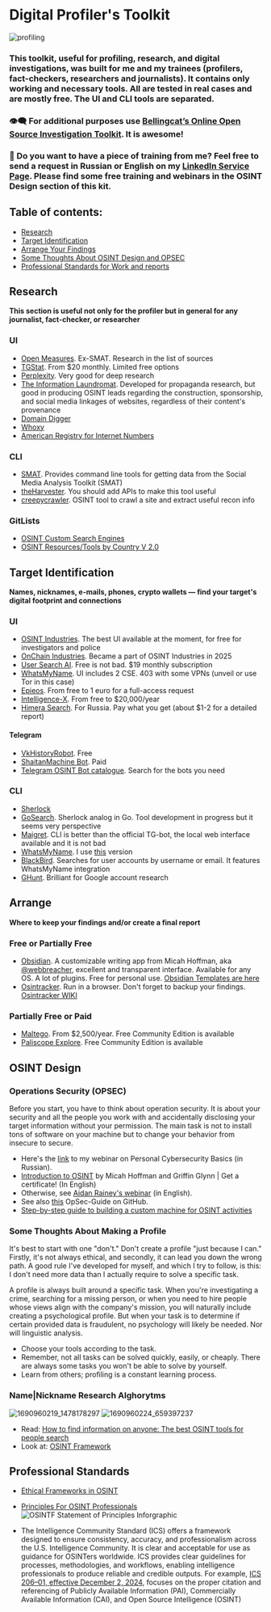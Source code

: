 # Digital Profiler's Toolkit
![profiling](https://github.com/user-attachments/assets/e653f605-121a-4825-b5c8-37b3251f1226)

### This toolkit, useful for profiling, research, and digital investigations, was built for me and my trainees (profilers, fact-checkers, researchers and journalists). It contains only working and necessary tools. All are tested in real cases and are mostly free. The UI and CLI tools are separated.
### :eye_speech_bubble: For additional purposes use [Bellingcat’s Online Open Source Investigation Toolkit](https://bellingcat.gitbook.io/toolkit). It is awesome! 
### :vulcan_salute: Do you want to have a piece of training from me? Feel free to send a request in Russian or English on my [LinkedIn Service Page](https://www.linkedin.com/services/page/62913232ba4bb59a24/). Please find some free training and webinars in the OSINT Design section of this kit.

## Table of contents:
 - [Research](#research)
 - [Target Identification](#target-identification)
 - [Arrange Your Findings](#arrange)
 - [Some Thoughts About OSINT Design and OPSEC](#osint-design)
 - [Professional Standards for Work and reports](#professional-standard)

## Research
**This section is useful not only for the profiler but in general for any journalist, fact-checker, or researcher**
### UI
- [Open Measures](https://public.openmeasures.io/timeline?searchTerm=qanon&startDate=2023-12-11&endDate=2024-06-10&websites=gab&numberOf=10&interval=day&changepoint=false&esquery=content&hostRegex=true). Ex-SMAT. Research in the list of sources
- [TGStat](https://tgstat.com/). From $20 monthly. Limited free options
- [Perplexity](https://www.perplexity.ai). Very good for deep research
- [The Information Laundromat](https://informationlaundromat.com). Developed for propaganda research, but good in producing OSINT leads regarding the construction, sponsorship, and social media linkages of websites, regardless of their content's provenance
- [Domain Digger](https://github.com/wotschofsky/domain-digger)
- [Whoxy](https://www.whoxy.com)
- [American Registry for Internet Numbers](https://www.arin.net)

### CLI
- [SMAT](https://gitlab.com/openmeasures/smat-cli). Provides command line tools for getting data from the Social Media Analysis Toolkit (SMAT)
- [theHarvester](https://github.com/laramies/theHarvester). You should add APIs to make this tool useful
- [creepycrawler](https://github.com/paulpogoda/creepyCrawler). OSINT tool to crawl a site and extract useful recon info

### GitLists
- [OSINT Custom Search Engines](https://github.com/paulpogoda/OSINT-CSE)
- [OSINT Resources/Tools by Country V 2.0](https://github.com/paulpogoda/OSINT-for-countries-V2.0)

## Target Identification
**Names, nicknames, e-mails, phones, crypto wallets — find your target's digital footprint and connections**

### UI
- [OSINT Industries](https://app.osint.industries). The best UI available at the moment, for free for investigators and police
- [OnChain Industries](https://www.onchain.industries). Became a part of OSINT Industries in 2025
- [User Search AI](https://usersearch.ai). Free is not bad. $19 monthly subscription
- [WhatsMyName](https://whatsmyname.app). UI includes 2 CSE. 403 with some VPNs (unveil or use Tor in this case)
- [Epieos](https://epieos.com). From free to 1 euro for a full-access request
- [Intelligence-X](https://intelx.io/tools). From free to $20,000/year
- [Himera Search](). For Russia. Pay what you get (about $1-2 for a detailed report)
#### Telegram
- [VkHistoryRobot](https://t.me/VKHistoryRobo). Free
- [ShaitanMachine Bot](https://t.me/shaytanmachineata_bot ). Paid
- [Telegram OSINT Bot catalogue](https://t.me/AllOSINTrobot). Search for the bots you need

### CLI
- [Sherlock](https://github.com/sherlock-project/sherlock)
- [GoSearch](https://github.com/paulpogoda/gosearch). Sherlock analog in Go. Tool development in progress but it seems very perspective
- [Maigret](https://github.com/soxoj/maigret/blob/main/README.md). CLI is better than the official TG-bot, the local web interface available and it is not bad
- [WhatsMyName](https://github.com/WebBreacher/WhatsMyName). I use [this](https://github.com/C3n7ral051nt4g3ncy/WhatsMyName-Python) version
- [BlackBird](https://github.com/p1ngul1n0/blackbird). Searches for user accounts by username or email. It features WhatsMyName integration
- [GHunt](https://github.com/mxrch/GHunt). Brilliant for Google account research

## Arrange
**Where to keep your findings and/or create a final report**
### Free or Partially Free
- [Obsidian](https://obsidian.md). A customizable writing app from Micah Hoffman, aka [@webbreacher](https://github.com/WebBreacher), excellent and transparent interface. Available for any OS. A lot of plugins. Free for personal use. [Obsidian Templates are here](https://github.com/WebBreacher/obsidian-osint-templates/)
- [Osintracker](https://www.osintracker.com). Run in a browser. Don't forget to backup your findings. [Osintracker WIKI](https://wiki.osintracker.com/docs/overview)
### Partially Free or Paid
- [Maltego](https://www.maltego.com). From $2,500/year. Free Community Edition is available
- [Paliscope Explore](https://www.paliscope.com/explore/). Free Community Edition is available

## OSINT Design

### Operations Security (OPSEC)
Before you start, you have to think about operation security. It is about your security and all the people you work with and accidentally disclosing your target information without your permission. The main task is not to install tons of software on your machine but to change your behavior from insecure to secure. 

- Here's the [link](https://provereno.media/blog/library/pavel-bannikov-osnovy-personalnoj-kiberbezopasnosti/) to my webinar on Personal Cybersecurity Basics (in Russian). 
- [Introduction to OSINT](https://www.myosint.training/courses/introduction-to-osint) by Micah Hoffman and Griffin Glynn | Get a certificate! (In English)
- Otherwise, see [Aidan Rainey's webinar](https://drive.google.com/file/d/1gIU7w_qmU1TdYD-41l4gcBjZlVCNTEVv/view) (in English). 
- See also [this](https://github.com/Scrut1ny/OpSec-Guide) OpSec-Guide on GitHub. 
- [Step-by-step guide to building a custom machine for OSINT activities](https://github.com/Minotaur-OPSEC/OSINTMachineGuide)

### Some Thoughts About Making a Profile
It's best to start with one "don't." Don't create a profile "just because I can." Firstly, it's not always ethical, and secondly, it can lead you down the wrong path.
A good rule I've developed for myself, and which I try to follow, is this: I don't need more data than I actually require to solve a specific task.

A profile is always built around a specific task. When you're investigating a crime, searching for a missing person, or when you need to hire people whose views align with the company's mission, you will naturally include creating a psychological profile. But when your task is to determine if certain provided data is fraudulent, no psychology will likely be needed. Nor will linguistic analysis.

- Choose your tools according to the task. 
- Remember, not all tasks can be solved quickly, easily, or cheaply. There are always some tasks you won't be able to solve by yourself. 
- Learn from others; profiling is a constant learning process.

### Name|Nickname Research Alghorytms
![1690960219_1478178297](https://github.com/user-attachments/assets/974d6368-7a49-493f-a12c-a3903de1f3e7)
![1690960224_659397237](https://github.com/user-attachments/assets/a434b09c-07a9-4c0c-bf6c-bf05235177c7)

- Read: [How to find information on anyone: The best OSINT tools for people search](https://molfar.com/en/blog/how-to-find-information-on-anyone-the-best-osint-tools-for-people-search)
- Look at: [OSINT Framework](https://osintframework.com)

## Professional Standards
- [Ethical Frameworks in OSINT](https://www.dhs.gov/sites/default/files/2022-09/Ethical%20Frameworks%20in%20OSINT%20Final.pdf)

- [Principles For OSINT Professionals](https://www.osintfoundation.com/osint/Standards.asp)
![OSINTF Statement of Principles Inforgraphic](https://github.com/user-attachments/assets/b8f7808b-8cb6-4a4c-8d97-16e5c0721d3c)

- The Intelligence Community Standard (ICS) offers a framework designed to ensure consistency, accuracy, and professionalism across the U.S. Intelligence Community. It is clear and acceptable for use as guidance for OSINTers worldwide. ICS provides clear guidelines for processes, methodologies, and workflows, enabling intelligence professionals to produce reliable and credible outputs. For example, [ICS 206–01, effective December 2, 2024](https://www.dni.gov/files/documents/ICD/ICS-206-01.pdf), focuses on the proper citation and referencing of Publicly Available Information (PAI), Commercially Available Information (CAI), and Open Source Intelligence (OSINT)

